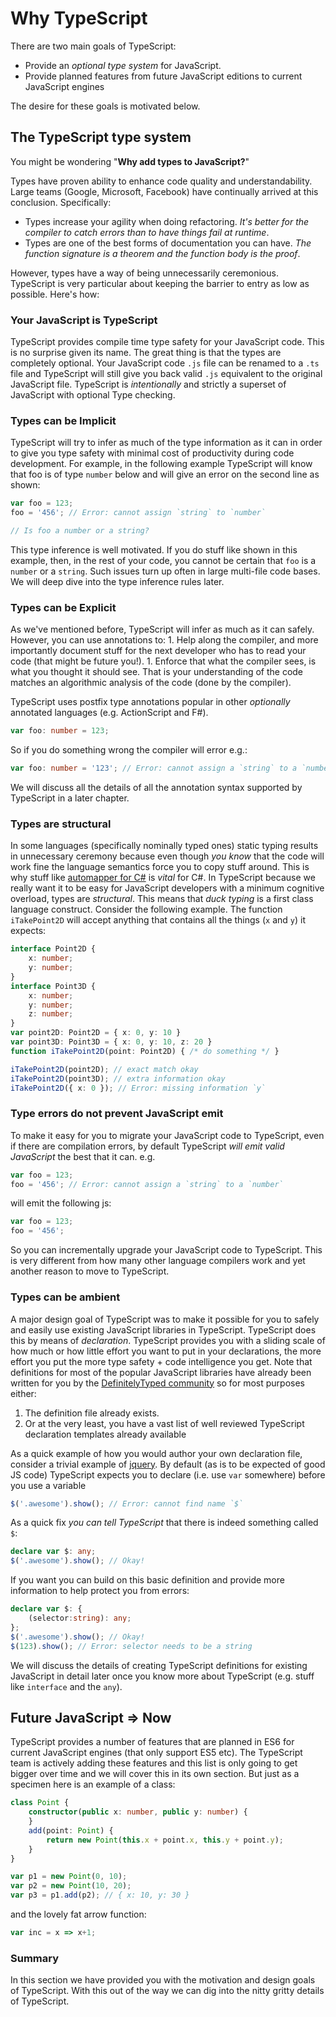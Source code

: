 # Why TypeScript

There are two main goals of TypeScript:

* Provide an _optional type system_ for JavaScript.
* Provide planned features from future JavaScript editions to current JavaScript engines

The desire for these goals is motivated below.

## The TypeScript type system

You might be wondering "**Why add types to JavaScript?**"

Types have proven ability to enhance code quality and understandability. Large teams \(Google, Microsoft, Facebook\) have continually arrived at this conclusion. Specifically:

* Types increase your agility when doing refactoring. _It's better for the compiler to catch errors than to have things fail at runtime_.
* Types are one of the best forms of documentation you can have. _The function signature is a theorem and the function body is the proof_.

However, types have a way of being unnecessarily ceremonious. TypeScript is very particular about keeping the barrier to entry as low as possible. Here's how:

### Your JavaScript is TypeScript

TypeScript provides compile time type safety for your JavaScript code. This is no surprise given its name. The great thing is that the types are completely optional. Your JavaScript code `.js` file can be renamed to a `.ts` file and TypeScript will still give you back valid `.js` equivalent to the original JavaScript file. TypeScript is _intentionally_ and strictly a superset of JavaScript with optional Type checking.

### Types can be Implicit

TypeScript will try to infer as much of the type information as it can in order to give you type safety with minimal cost of productivity during code development. For example, in the following example TypeScript will know that foo is of type `number` below and will give an error on the second line as shown:

```typescript
var foo = 123;
foo = '456'; // Error: cannot assign `string` to `number`

// Is foo a number or a string?
```

This type inference is well motivated. If you do stuff like shown in this example, then, in the rest of your code, you cannot be certain that `foo` is a `number` or a `string`. Such issues turn up often in large multi-file code bases. We will deep dive into the type inference rules later.

### Types can be Explicit

As we've mentioned before, TypeScript will infer as much as it can safely. However, you can use annotations to: 1. Help along the compiler, and more importantly document stuff for the next developer who has to read your code \(that might be future you!\). 1. Enforce that what the compiler sees, is what you thought it should see. That is your understanding of the code matches an algorithmic analysis of the code \(done by the compiler\).

TypeScript uses postfix type annotations popular in other _optionally_ annotated languages \(e.g. ActionScript and F\#\).

```typescript
var foo: number = 123;
```

So if you do something wrong the compiler will error e.g.:

```typescript
var foo: number = '123'; // Error: cannot assign a `string` to a `number`
```

We will discuss all the details of all the annotation syntax supported by TypeScript in a later chapter.

### Types are structural

In some languages \(specifically nominally typed ones\) static typing results in unnecessary ceremony because even though _you know_ that the code will work fine the language semantics force you to copy stuff around. This is why stuff like [automapper for C\#](http://automapper.org/) is _vital_ for C\#. In TypeScript because we really want it to be easy for JavaScript developers with a minimum cognitive overload, types are _structural_. This means that _duck typing_ is a first class language construct. Consider the following example. The function `iTakePoint2D` will accept anything that contains all the things \(`x` and `y`\) it expects:

```typescript
interface Point2D {
    x: number;
    y: number;
}
interface Point3D {
    x: number;
    y: number;
    z: number;
}
var point2D: Point2D = { x: 0, y: 10 }
var point3D: Point3D = { x: 0, y: 10, z: 20 }
function iTakePoint2D(point: Point2D) { /* do something */ }

iTakePoint2D(point2D); // exact match okay
iTakePoint2D(point3D); // extra information okay
iTakePoint2D({ x: 0 }); // Error: missing information `y`
```

### Type errors do not prevent JavaScript emit

To make it easy for you to migrate your JavaScript code to TypeScript, even if there are compilation errors, by default TypeScript _will emit valid JavaScript_ the best that it can. e.g.

```typescript
var foo = 123;
foo = '456'; // Error: cannot assign a `string` to a `number`
```

will emit the following js:

```typescript
var foo = 123;
foo = '456';
```

So you can incrementally upgrade your JavaScript code to TypeScript. This is very different from how many other language compilers work and yet another reason to move to TypeScript.

### Types can be ambient

A major design goal of TypeScript was to make it possible for you to safely and easily use existing JavaScript libraries in TypeScript. TypeScript does this by means of _declaration_. TypeScript provides you with a sliding scale of how much or how little effort you want to put in your declarations, the more effort you put the more type safety + code intelligence you get. Note that definitions for most of the popular JavaScript libraries have already been written for you by the [DefinitelyTyped community](https://github.com/borisyankov/DefinitelyTyped) so for most purposes either:

1. The definition file already exists.
2. Or at the very least, you have a vast list of well reviewed TypeScript declaration templates already available

As a quick example of how you would author your own declaration file, consider a trivial example of [jquery](https://jquery.com/). By default \(as is to be expected of good JS code\) TypeScript expects you to declare \(i.e. use `var` somewhere\) before you use a variable

```typescript
$('.awesome').show(); // Error: cannot find name `$`
```

As a quick fix _you can tell TypeScript_ that there is indeed something called `$`:

```typescript
declare var $: any;
$('.awesome').show(); // Okay!
```

If you want you can build on this basic definition and provide more information to help protect you from errors:

```typescript
declare var $: {
    (selector:string): any;
};
$('.awesome').show(); // Okay!
$(123).show(); // Error: selector needs to be a string
```

We will discuss the details of creating TypeScript definitions for existing JavaScript in detail later once you know more about TypeScript \(e.g. stuff like `interface` and the `any`\).

## Future JavaScript =&gt; Now

TypeScript provides a number of features that are planned in ES6 for current JavaScript engines \(that only support ES5 etc\). The TypeScript team is actively adding these features and this list is only going to get bigger over time and we will cover this in its own section. But just as a specimen here is an example of a class:

```typescript
class Point {
    constructor(public x: number, public y: number) {
    }
    add(point: Point) {
        return new Point(this.x + point.x, this.y + point.y);
    }
}

var p1 = new Point(0, 10);
var p2 = new Point(10, 20);
var p3 = p1.add(p2); // { x: 10, y: 30 }
```

and the lovely fat arrow function:

```typescript
var inc = x => x+1;
```

### Summary

In this section we have provided you with the motivation and design goals of TypeScript. With this out of the way we can dig into the nitty gritty details of TypeScript.

    


